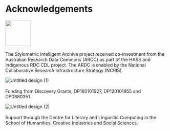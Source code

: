 # Acknowledgements

<img src="https://github.com/user-attachments/assets/e64cff68-0cfe-4b1d-862c-ff07fdc28a6c" height="80">
<br>
<br>
The Stylometric Intelligent Archive project received co-investment from the Australian Research Data Commons (ARDC) as part of the HASS and Indigenous RDC CDL project. The ARDC is enabled by the National Collaborative Research Infrastructure Strategy (NCRIS).

![Untitled design (1)](https://github.com/user-attachments/assets/aebedec7-f4ea-4ae3-b9ba-fe9edf4912f8)
<br>
<br>
Funding from Discovery Grants, DP160101527, DP120101955 and DP0880351.

![Untitled design (2)](https://github.com/user-attachments/assets/3ba02b25-6760-4677-8be5-292b4329f403)
<br>
<br>
Support through the Centre for Literary and Linguistic Computing in the School of Humanities, Creative Industries and Social Sciences.
